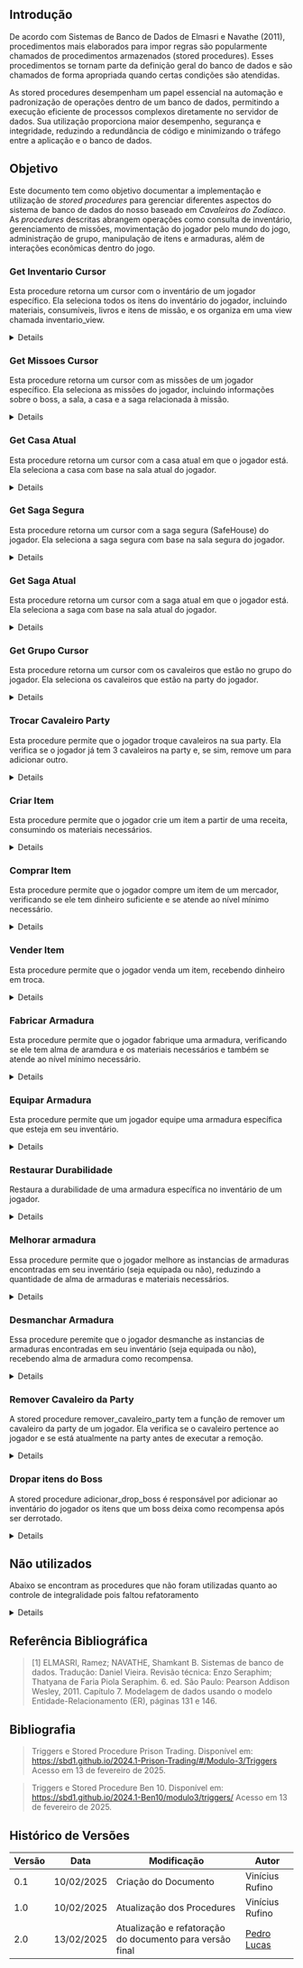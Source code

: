## Introdução
De acordo com Sistemas de Banco de Dados de Elmasri e Navathe (2011), procedimentos mais elaborados para impor regras são popularmente chamados de procedimentos armazenados (stored procedures). Esses procedimentos se tornam parte da definição geral do banco de dados e são chamados de forma apropriada quando certas condições são atendidas.

As stored procedures desempenham um papel essencial na automação e padronização de operações dentro de um banco de dados, permitindo a execução eficiente de processos complexos diretamente no servidor de dados. Sua utilização proporciona maior desempenho, segurança e integridade, reduzindo a redundância de código e minimizando o tráfego entre a aplicação e o banco de dados.

## Objetivo
Este documento tem como objetivo documentar a implementação e utilização de *stored procedures* para gerenciar diferentes aspectos do sistema de banco de dados do nosso baseado em *Cavaleiros do Zodíaco*. As *procedures* descritas abrangem operações como consulta de inventário, gerenciamento de missões, movimentação do jogador pelo mundo do jogo, administração de grupo, manipulação de itens e armaduras, além de interações econômicas dentro do jogo.  



### Get Inventario Cursor

Esta procedure retorna um cursor com o inventário de um jogador específico. Ela seleciona todos os itens do inventário do jogador, incluindo materiais, consumíveis, livros e itens de missão, e os organiza em uma view chamada inventario_view.

<details>
    <sumary>Migrações</sumary>

    ```sql
    CREATE OR REPLACE PROCEDURE get_inventario_cursor(IN p_id_player INT, INOUT cur REFCURSOR)
    LANGUAGE plpgsql
    AS $$
    BEGIN
        OPEN cur FOR
            SELECT * FROM inventario_view
            WHERE id_player = p_id_player;
    END;
    $$;
    ```
</details>

### Get Missoes Cursor

Esta procedure retorna um cursor com as missões de um jogador específico. Ela seleciona as missões do jogador, incluindo informações sobre o boss, a sala, a casa e a saga relacionada à missão.

<details>
    <sumary>Migrações</sumary>

    ```sql
    CREATE OR REPLACE PROCEDURE get_missoes_cursor(IN p_id_player INT, INOUT cur REFCURSOL)
    LANGUAGE plpgsql
    AS $$
    BEGIN
        OPEN cur FOR
            SELECT m.nome, m.dialogo_durante, m.dialogo_completa, pm.status_missao, im.nome, s.nome, c.nome, saga.nome FROM Player_missao as pm
            JOIN
            Missao AS m
            ON pm.id_missao = m.id_missao
            JOIN
            Item_missao AS im
            ON m.item_necessario = im.id_item
            JOIN
            Boss as b
            ON b.id_item_missao = im.id_item
            JOIN
            Sala AS s 
            ON s.id_sala = b.id_sala
            JOIN
            Casa AS c 
            ON c.id_casa = s.id_casa
            JOIN
            Saga as saga 
            ON saga.id_saga = c.id_saga
            WHERE pm.id_player = p_id_player 
            AND (status_missao = 'i' OR status_missao = 'c');
    END;
    $$;
    ```
</details>

### Get Casa Atual

Esta procedure retorna um cursor com a casa atual em que o jogador está. Ela seleciona a casa com base na sala atual do jogador.

<details>
    <sumary>Migrações</sumary>

    ```sql
    CREATE OR REPLACE PROCEDURE get_casa_atual(IN p_id_player INT, INOUT cur REFCURSOR)
    LANGUAGE plpgsql
    AS $$
    BEGIN
        OPEN cur FOR
            SELECT s.id_casa, c.nome FROM 
            Party as p
            JOIN
            Sala AS s 
            ON p.id_sala = s.id_sala
            JOIN
            Casa as c 
            ON c.id_casa = s.id_casa
            WHERE p.id_player = p_id_player;
    END;
    $$;
    ```
</details>

### Get Saga Segura

Esta procedure retorna um cursor com a saga segura (SafeHouse) do jogador. Ela seleciona a saga segura com base na sala segura do jogador.

<details>
    <sumary>Migrações</sumary>

    ```sql
    CREATE OR REPLACE PROCEDURE get_saga_segura(IN p_id_player INT, INOUT cur REFCURSOR)
    LANGUAGE plpgsql
    AS $$
    BEGIN
        OPEN cur FOR
            SELECT sa.id_saga, sa.nome
                FROM public.sala_segura AS ss
                JOIN public.sala AS s ON ss.id_sala = s.id_sala
                JOIN public.casa AS c ON s.id_casa = c.id_casa
                JOIN public.saga AS sa ON c.id_saga = sa.id_saga
                LIMIT 1;
    END;
    $$;
    ```
</details>

### Get Saga Atual

Esta procedure retorna um cursor com a saga atual em que o jogador está. Ela seleciona a saga com base na sala atual do jogador.

<details>
    <sumary>Migrações</sumary>

    ```sql
    CREATE OR REPLACE PROCEDURE get_saga_atual(IN p_id_player INT, INOUT cur REFCURSOR)
    LANGUAGE plpgsql
    AS $$
    BEGIN
        OPEN cur FOR
            SELECT c.id_saga, sa.nome FROM 
            Party as p
            JOIN
            Sala AS s 
            ON p.id_sala = s.id_sala
            JOIN
            Casa as c 
            ON c.id_casa = s.id_casa
            JOIN
            Saga as sa
            ON sa.id_saga = c.id_saga
            WHERE p.id_player = p_id_player;
    END;
    $$;
    ```
</details>

### Get Grupo Cursor

Esta procedure retorna um cursor com os cavaleiros que estão no grupo do jogador. Ela seleciona os cavaleiros que estão na party do jogador.

<details>
    <sumary>Migrações</sumary>

    ```sql
    CREATE OR REPLACE PROCEDURE get_grupo_cursor(IN p_id_player INT, INOUT cur REFCURSOR)
    LANGUAGE plpgsql
    AS $$
    BEGIN
        OPEN cur FOR
            SELECT * FROM grupo_view
            WHERE id_player = p_id_player;
    END;
    $$;
    ```
</details>

### Trocar Cavaleiro Party

Esta procedure permite que o jogador troque cavaleiros na sua party. Ela verifica se o jogador já tem 3 cavaleiros na party e, se sim, remove um para adicionar outro.

<details>
    <sumary>Migrações</sumary>

    ```sql
    CREATE OR REPLACE PROCEDURE trocar_cavaleiro_party(
        IN p_id_player INT,
        IN p_id_cavaleiro_novo INT,
        IN p_id_cavaleiro_removido INT
    )
    LANGUAGE plpgsql
    AS $$
    DECLARE
        total_cavaleiros INT;
        id_sala_var INT;
    BEGIN
        SELECT id_sala INTO id_sala_var FROM party WHERE id_player = p_id_player LIMIT 1;

        IF id_sala_var IS NULL THEN
            RAISE EXCEPTION 'O jogador não tem uma party.';
        END IF;

        SELECT COUNT(*) INTO total_cavaleiros 
        FROM instancia_cavaleiro ic
        WHERE ic.id_party = id_sala_var;

        IF total_cavaleiros >= 3 THEN
            IF NOT EXISTS (SELECT 1 FROM instancia_cavaleiro WHERE id_party = id_sala_var AND id_cavaleiro = p_id_cavaleiro_removido) THEN
                RAISE EXCEPTION 'O cavaleiro escolhido para remoção não está na party.';
            END IF;

            UPDATE instancia_cavaleiro 
            SET id_party = NULL 
            WHERE id_party = id_sala_var AND id_cavaleiro = p_id_cavaleiro_removido;

            RAISE NOTICE 'Cavaleiro % foi removido da party e está disponível novamente.', p_id_cavaleiro_removido;
        END IF;

        INSERT INTO instancia_cavaleiro (id_player,id_cavaleiro, id_party, nivel, xp_atual, hp_max, magia_max, hp_atual, magia_atual, velocidade, ataque_fisico, ataque_magico)
        SELECT 
            p_id_player,
            p_id_cavaleiro_novo, 
            id_sala_var,
            nivel, 0, hp_max, magia_max, hp_max, magia_max, velocidade_base, ataque_fisico_base, ataque_magico_base
        FROM cavaleiro
        WHERE id_cavaleiro = p_id_cavaleiro_novo;

        RAISE NOTICE 'Cavaleiro % foi adicionado à party.', p_id_cavaleiro_novo;
    END;
    $$;
    ```
</details>

### Criar Item

Esta procedure permite que o jogador crie um item a partir de uma receita, consumindo os materiais necessários.

<details>
    <sumary>Migrações</sumary>

    ```sql
    CREATE OR REPLACE PROCEDURE criar_item(
        IN p_id_player INT,
        IN p_id_item_gerado INT
    )
    LANGUAGE plpgsql
    AS $$
    DECLARE
        material RECORD; 
        insuficiente BOOLEAN := FALSE;
    BEGIN
        FOR material IN 
            SELECT mr.id_material, mr.quantidade
            FROM material_receita mr
            WHERE mr.id_receita = p_id_item_gerado
        LOOP
            IF (SELECT quantidade FROM item_armazenado 
                WHERE id_inventario = p_id_player 
                AND id_item = material.id_material) < material.quantidade THEN
                insuficiente := TRUE;
            END IF;
        END LOOP;

        IF insuficiente THEN
            RAISE EXCEPTION 'Você não tem materiais suficientes para criar este item.';
        END IF;

        UPDATE item_armazenado ia
        SET quantidade = ia.quantidade - mr.quantidade
        FROM material_receita mr
        WHERE ia.id_inventario = p_id_player
        AND ia.id_item = mr.id_material
        AND mr.id_receita = p_id_item_gerado;

        INSERT INTO item_armazenado (id_inventario, id_item, quantidade)
        VALUES (p_id_player, p_id_item_gerado, 1)
        ON CONFLICT (id_inventario, id_item) 
        DO UPDATE SET quantidade = item_armazenado.quantidade + 1;

        RAISE NOTICE 'Item criado com sucesso!';
    END;
    $$;
    ```
</details>

### Comprar Item

Esta procedure permite que o jogador compre um item de um mercador, verificando se ele tem dinheiro suficiente e se atende ao nível mínimo necessário.

<details>
    <sumary>Migrações</sumary>

    ```sql
    CREATE OR REPLACE PROCEDURE comprar_item(
        p_id_player INT,
        p_id_item INT
    )
    LANGUAGE plpgsql
    AS $$
    DECLARE
        v_dinheiro_atual NUMERIC;
        v_preco_item NUMERIC;
        v_level_minimo INT;
        v_jogador_level INT;
        v_id_inventario INT;
        v_quantidade_atual INT;
    BEGIN
        SELECT dinheiro, id_player INTO v_dinheiro_atual, v_id_inventario
        FROM inventario
        WHERE id_player = p_id_player;

        IF v_dinheiro_atual IS NULL THEN
            RAISE EXCEPTION 'Jogador não encontrado.';
        END IF;

        SELECT preco_compra, nivel_minimo INTO v_preco_item, v_level_minimo
        FROM item_a_venda
        WHERE id_item = p_id_item;

        IF v_preco_item IS NULL THEN
            RAISE EXCEPTION 'Item não encontrado.';
        END IF;

        SELECT nivel INTO v_jogador_level
        FROM player
        WHERE id_player = p_id_player;

        IF v_jogador_level IS NULL THEN
            RAISE EXCEPTION 'Jogador não encontrado.';
        END IF;

        IF v_jogador_level < v_level_minimo THEN
            RAISE EXCEPTION 'Você precisa ser nível % para comprar este item.', v_level_minimo;
        END IF;

        IF v_dinheiro_atual < v_preco_item THEN
            RAISE EXCEPTION 'Dinheiro insuficiente para comprar o item.';
        END IF;

        UPDATE inventario
        SET dinheiro = dinheiro - v_preco_item
        WHERE id_player = v_id_inventario;

        SELECT quantidade INTO v_quantidade_atual
        FROM item_armazenado
        WHERE id_inventario = v_id_inventario
        AND id_item = p_id_item;

        IF NOT FOUND THEN
            INSERT INTO item_armazenado (id_inventario, id_item, quantidade)
            VALUES (v_id_inventario, p_id_item, 1);
        ELSE
            UPDATE item_armazenado
            SET quantidade = quantidade + 1
            WHERE id_inventario = v_id_inventario
            AND id_item = p_id_item;
        END IF;

        RAISE NOTICE 'Item comprado com sucesso!';
    END $$;
    ```
</details>

### Vender Item

Esta procedure permite que o jogador venda um item, recebendo dinheiro em troca.

<details>
    <sumary>Migrações</sumary>

    ```sql
    CREATE OR REPLACE PROCEDURE vender_item(
            p_id_player INT,
            p_id_item INT
        )
        LANGUAGE plpgsql
        AS $$
        DECLARE
            v_preco_venda NUMERIC;
            v_quantidade_atual INT;
        BEGIN
            SELECT preco_venda, quantidade
            INTO v_preco_venda, v_quantidade_atual
            FROM inventario_view
            WHERE id_player = p_id_player
            AND id_item = p_id_item;

            IF NOT FOUND THEN
                RAISE EXCEPTION 'Você não possui este item no inventário.';
            END IF;

            IF v_quantidade_atual <= 0 THEN
                RAISE EXCEPTION 'Quantidade insuficiente para vender.';
            END IF;

            IF v_quantidade_atual > 1 THEN
                UPDATE item_armazenado
                SET quantidade = quantidade - 1
                WHERE id_inventario = p_id_player
                AND id_item = p_id_item;
            ELSE
                DELETE FROM item_armazenado
                WHERE id_inventario = p_id_player
                AND id_item = p_id_item;
            END IF;

            UPDATE inventario
            SET dinheiro = dinheiro + v_preco_venda
            WHERE id_player = p_id_player;

            RAISE NOTICE 'Item vendido com sucesso!';
        END $$;
    ```
</details>

### Fabricar Armadura

Esta procedure permite que o jogador fabrique uma armadura, verificando se ele tem alma de aramdura e os materiais necessários e também se atende ao nível mínimo necessário.

<details>
    <sumary>Migrações</sumary>

    ```sql
    CREATE OR REPLACE PROCEDURE fabricar_armadura(
        IN p_id_player INT,
        IN p_id_item_gerado INT
    )
    LANGUAGE plpgsql
    AS $$
    DECLARE
        material RECORD; 
        insuficiente BOOLEAN := FALSE;
        alma_necessaria INT;
        alma_disponivel INT;
        raridade_armadura TEXT;
        defesa_magica INT;
        defesa_fisica INT;
        ataque_magico INT;
        ataque_fisico INT;
        durabilidade_max INT;
        id_parte_corpo enum_parte_corpo;
    BEGIN
        -- Obter a quantidade de Alma de Armadura necessária e os atributos da armadura
        SELECT 
            r.alma_armadura, 
            ar.raridade_armadura, 
            ar.defesa_magica, 
            ar.defesa_fisica, 
            ar.ataque_magico, 
            ar.ataque_fisico, 
            ar.durabilidade_max, 
            ar.id_parte_corpo
        INTO 
            alma_necessaria, 
            raridade_armadura, 
            defesa_magica, 
            defesa_fisica, 
            ataque_magico, 
            ataque_fisico, 
            durabilidade_max, 
            id_parte_corpo
        FROM receitas_armadura_view r
        JOIN armadura ar ON r.id_item_gerado = ar.id_armadura
        WHERE r.id_item_gerado = p_id_item_gerado;

        -- Verificar se há Alma de Armadura suficiente no inventário
        SELECT alma_armadura
        INTO alma_disponivel
        FROM inventario
        WHERE id_player = p_id_player;

        IF alma_disponivel < alma_necessaria THEN
            RAISE EXCEPTION 'Você não tem Alma de Armadura suficiente para fabricar esta armadura.';
        END IF;

        -- Verificar se o jogador possui os materiais necessários
        FOR material IN 
            SELECT mr.id_material, mr.quantidade
            FROM material_receita mr
            WHERE mr.id_receita = p_id_item_gerado
        LOOP
            IF (SELECT quantidade 
                FROM item_armazenado 
                WHERE id_inventario = p_id_player 
                AND id_item = material.id_material) < material.quantidade THEN
                insuficiente := TRUE;
            END IF;
        END LOOP;

        IF insuficiente THEN
            RAISE EXCEPTION 'Você não tem materiais suficientes para fabricar esta armadura.';
        END IF;

        -- Consumir a Alma de Armadura
        UPDATE inventario
        SET alma_armadura = alma_armadura - alma_necessaria
        WHERE id_player = p_id_player;

        -- Consumir os materiais necessários
        UPDATE item_armazenado ia
        SET quantidade = ia.quantidade - mr.quantidade
        FROM material_receita mr
        WHERE ia.id_inventario = p_id_player
        AND ia.id_item = mr.id_material
        AND mr.id_receita = p_id_item_gerado;

        -- Criar a instância da armadura
        INSERT INTO armadura_instancia (
            id_armadura, 
            id_parte_corpo_armadura, 
            id_inventario, 
            raridade_armadura, 
            defesa_magica, 
            defesa_fisica, 
            ataque_magico, 
            ataque_fisico, 
            durabilidade_atual
        )
        VALUES (
            p_id_item_gerado,         -- ID da armadura gerada
            id_parte_corpo,           -- Parte do corpo da armadura
            p_id_player,              -- ID do inventário do jogador (correspondente ao ID do jogador)
            raridade_armadura,        -- Raridade da armadura
            defesa_magica,            -- Defesa mágica
            defesa_fisica,            -- Defesa física
            ataque_magico,            -- Ataque mágico
            ataque_fisico,            -- Ataque físico
            durabilidade_max          -- Durabilidade máxima
        );

        RAISE NOTICE 'Armadura fabricada com sucesso e adicionada ao inventário!';
    END;
    $$;
    ```
</details>

### Equipar Armadura

Esta procedure permite que um jogador equipe uma armadura específica que esteja em seu inventário.

<details>
    <sumary>Migrações</sumary>

    ```sql
    CREATE OR REPLACE PROCEDURE equipar_armadura(
        p_id_player INTEGER,
        p_id_instancia INTEGER
    )
    LANGUAGE plpgsql
    AS $$
    DECLARE
        v_id_armadura INTEGER;
        v_id_parte_corpo_armadura enum_parte_corpo;
        v_armadura_atual INTEGER;
        v_instancia_atual INTEGER;
    BEGIN
        -- Verificar se a armadura existe no inventário do jogador
        SELECT id_armadura, id_parte_corpo_armadura
        INTO v_id_armadura, v_id_parte_corpo_armadura
        FROM Armadura_Instancia
        WHERE id_instancia = p_id_instancia
        AND id_inventario = p_id_player;

        IF NOT FOUND THEN
            RAISE EXCEPTION 'A armadura não está no inventário do jogador ou não existe.';
        END IF;

        -- Verificar se o jogador já possui uma armadura equipada na mesma parte do corpo
        SELECT armadura_equipada, instancia_armadura_equipada
        INTO v_armadura_atual, v_instancia_atual
        FROM Parte_Corpo_Player
        WHERE id_player = p_id_player
        AND parte_corpo = v_id_parte_corpo_armadura;

        IF FOUND THEN
            -- Se uma armadura já estiver equipada, ela é devolvida ao inventário
            UPDATE Armadura_Instancia
            SET id_inventario = p_id_player
            WHERE id_armadura = v_armadura_atual
            AND id_instancia = v_instancia_atual;
        END IF;

        -- Atualizar a nova armadura como equipada
        UPDATE Parte_Corpo_Player
        SET armadura_equipada = v_id_armadura,
            instancia_armadura_equipada = p_id_instancia
        WHERE id_player = p_id_player
        AND parte_corpo = v_id_parte_corpo_armadura;

        -- Remover a armadura equipada do inventário
        UPDATE Armadura_Instancia
        SET id_inventario = NULL
        WHERE id_instancia = p_id_instancia;

        RAISE NOTICE 'A armadura foi equipada com sucesso!';
    END;
    $$;
    ```
</details>

### Restaurar Durabilidade

Restaura a durabilidade de uma armadura específica no inventário de um jogador.

<details>
    <sumary>Migrações</sumary>

    ```sql
    CREATE OR REPLACE PROCEDURE restaurar_durabilidade(
        p_id_player INT,
        p_id_instancia INT
    )
    LANGUAGE plpgsql
    AS $$
    DECLARE
        v_raridade VARCHAR(20);
        v_durabilidade_atual INT;
        v_custo_alma INT;
        v_almas_disponiveis INT;
        v_id_custo_ferreiro INT;
        v_material_id INT;
        v_quantidade_necessaria INT;
        v_quantidade_disponivel INT;
        v_id_inventario INT;
        v_nome_material TEXT;
    BEGIN
        -- Buscar o ID do inventário do jogador
        SELECT id_player INTO v_id_inventario
        FROM inventario
        WHERE id_player = p_id_player;

        -- Se o inventário não existir, retorna erro
        IF v_id_inventario IS NULL THEN
            RAISE EXCEPTION 'Inventário não encontrado para o jogador!';
        END IF;

        -- Buscar informações da armadura
        SELECT raridade_armadura, durabilidade_atual 
        INTO v_raridade, v_durabilidade_atual
        FROM armadura_instancia 
        WHERE id_instancia = p_id_instancia;

        -- Se a armadura não existir, retorna erro
        IF v_raridade IS NULL OR v_durabilidade_atual IS NULL THEN
            RAISE EXCEPTION 'A armadura selecionada não existe!';
        END IF;

        -- Se a durabilidade já estiver em 100%, não faz nada
        IF v_durabilidade_atual = 100 THEN
            RAISE EXCEPTION 'A durabilidade já está em 100%%. Nenhuma restauração foi feita.';
            RETURN;
        END IF;

        -- Buscar o custo de alma da restauração com base na durabilidade atual
        SELECT id, custo_alma INTO v_id_custo_ferreiro, v_custo_alma
        FROM custos_ferreiro
        WHERE tipo_acao = 'restaurar'
        AND raridade = v_raridade
        AND v_durabilidade_atual BETWEEN durabilidade_min AND durabilidade_max;

        -- Se não encontrou um custo, retorna erro
        IF v_id_custo_ferreiro IS NULL THEN
            RAISE EXCEPTION 'Erro ao calcular o custo de restauração!';
        END IF;

        -- Buscar quantas Almas de Armadura o jogador tem
        SELECT alma_armadura INTO v_almas_disponiveis
        FROM inventario
        WHERE id_player = p_id_player;

        -- Se o jogador não tem almas ou não tem o suficiente, retorna erro
        IF v_almas_disponiveis IS NULL OR v_almas_disponiveis < v_custo_alma THEN
            RAISE EXCEPTION 'Você não tem Almas de Armadura suficientes para restaurar a durabilidade!';
        END IF;

        -- Deduzir as Almas de Armadura do jogador
        UPDATE inventario
        SET alma_armadura = alma_armadura - v_custo_alma
        WHERE id_player = p_id_player;

        -- Restaurar a durabilidade da armadura
        UPDATE armadura_instancia
        SET durabilidade_atual = 100
        WHERE id_instancia = p_id_instancia;

        RAISE NOTICE 'Durabilidade restaurada para 100%%! Foram usadas % Almas.', v_custo_alma;
    END;
    $$;
    ```
</details>

### Melhorar armadura
Essa procedure permite que o jogador melhore as instancias de armaduras encontradas em seu inventário (seja equipada ou não), reduzindo a quantidade de alma de armaduras e materiais necessários.

<details>
    <sumary>Migration V56</sumary>

    ```sql  
    CREATE OR REPLACE PROCEDURE melhorar_armadura(
        p_id_player INT,
        p_id_instancia INT
    )
    LANGUAGE plpgsql
    AS $$
    DECLARE
        v_raridade_atual VARCHAR(20);
        v_nova_raridade VARCHAR(20);
        v_custo_alma INT;
        v_almas_disponiveis INT;
        v_id_custo_ferreiro INT;
        v_id_inventario INT;
        v_material_id INT;
        v_quantidade_necessaria INT;
        v_quantidade_disponivel INT;
        v_material_nome TEXT;
        v_nome_armadura TEXT;
    BEGIN
        -- Buscar o ID do inventário do jogador
        SELECT id_player INTO v_id_inventario
        FROM inventario
        WHERE id_player = p_id_player;

        -- Se o inventário não existir, retorna erro
        IF v_id_inventario IS NULL THEN
            RAISE EXCEPTION 'Inventário não encontrado para o jogador!';
        END IF;

        -- Pega o nome da armadura
        SELECT  a.nome into v_nome_armadura
        FROM armadura_instancia ai
        JOIN armadura a on a.id_armadura = ai.id_armadura
        WHERE id_instancia = p_id_instancia;

        -- Buscar a raridade atual da armadura
        SELECT raridade_armadura INTO v_raridade_atual
        FROM armadura_instancia
        WHERE id_instancia = p_id_instancia;

        -- Definir a nova raridade
        IF v_raridade_atual = 'Bronze' THEN
            v_nova_raridade := 'Prata';
        ELSIF v_raridade_atual = 'Prata' THEN
            v_nova_raridade := 'Ouro';
        ELSE
            RAISE EXCEPTION 'Esta armadura já está no nível máximo (Ouro)!';
        END IF;

        -- Buscar o custo da melhoria
        SELECT id, custo_alma INTO v_id_custo_ferreiro, v_custo_alma
        FROM custos_ferreiro
        WHERE tipo_acao = 'melhorar' AND raridade = v_raridade_atual;

        -- Se não encontrou o custo, retorna erro
        IF v_id_custo_ferreiro IS NULL THEN
            RAISE EXCEPTION 'Erro ao calcular o custo de melhoria!';
        END IF;

        -- Buscar quantas Almas de Armadura o jogador tem
        SELECT alma_armadura INTO v_almas_disponiveis
        FROM inventario
        WHERE id_player = p_id_player;

        -- Se o jogador não tem almas ou não tem o suficiente, retorna erro
        IF v_almas_disponiveis IS NULL OR v_almas_disponiveis < v_custo_alma THEN
            RAISE EXCEPTION 'Você não tem Almas de Armadura suficientes para melhorar a Armadura % ! Custo: %, Disponível: %', v_nome_armadura, v_custo_alma, COALESCE(v_almas_disponiveis, 0);
        END IF;

        -- Verificar materiais necessários na tabela material_necessario_ferreiro
        FOR v_material_id, v_quantidade_necessaria, v_material_nome IN
            SELECT mn.id_material, quantidade, m.nome
            FROM material_necessario_ferreiro mn
            JOIN material m
            ON m.id_material = mn.id_material
            WHERE id_custo_ferreiro = v_id_custo_ferreiro
        LOOP
            -- Verificar quantidade disponível do material no inventário
            SELECT quantidade INTO v_quantidade_disponivel
            FROM item_armazenado
            WHERE id_inventario = v_id_inventario AND id_item = v_material_id;

            -- Se não houver quantidade suficiente do material, retorna erro
            IF v_quantidade_disponivel IS NULL OR v_quantidade_disponivel < v_quantidade_necessaria THEN
                RAISE EXCEPTION 'Você não possui materiais suficientes para melhorar a Armadura %! Material: %, Necessário: %, Disponível: %', v_nome_armadura, v_material_nome, v_quantidade_necessaria, COALESCE(v_quantidade_disponivel, 0);
            END IF;
        END LOOP;

        -- Deduzir as Almas de Armadura do jogador
        UPDATE inventario
        SET alma_armadura = alma_armadura - v_custo_alma
        WHERE id_player = p_id_player;

        -- Deduzir os materiais necessários do inventário do jogador
        FOR v_material_id, v_quantidade_necessaria IN
            SELECT id_material, quantidade
            FROM material_necessario_ferreiro
            WHERE id_custo_ferreiro = v_id_custo_ferreiro
        LOOP
            UPDATE item_armazenado
            SET quantidade = quantidade - v_quantidade_necessaria
            WHERE id_inventario = v_id_inventario AND id_item = v_material_id;
        END LOOP;

        -- Melhorar a raridade da armadura e restaurar a durabilidade
        UPDATE armadura_instancia
        SET raridade_armadura = v_nova_raridade, durabilidade_atual = 100
        WHERE id_instancia = p_id_instancia;

        RAISE NOTICE 'Armadura melhorada para % e durabilidade restaurada para 100%%! Foram usadas % Almas e os materiais necessários foram consumidos.', v_nova_raridade, v_custo_alma;
    END;
    $$;

    ```
</details>

### Desmanchar Armadura
Essa procedure peremite que o jogador desmanche as instancias de armaduras encontradas em seu inventário (seja equipada ou não), recebendo alma de armadura como recompensa.

<details>
    <sumary>Migration V56</sumary>

    ```sql
    CREATE OR REPLACE PROCEDURE desmanchar_armadura(
    p_id_player INT,
    p_id_instancia INT
    )
    LANGUAGE plpgsql
    AS $$
    DECLARE
        v_raridade VARCHAR(20);
        v_almas_recebidas INT;
    BEGIN
        -- Buscar a raridade da armadura
        SELECT raridade_armadura INTO v_raridade
        FROM armadura_instancia
        WHERE id_instancia = p_id_instancia;

        -- Se a armadura não existir, retorna erro
        IF v_raridade IS NULL THEN
            RAISE EXCEPTION 'A armadura selecionada não existe!';
        END IF;

        -- Buscar quantas Almas serão recebidas
        SELECT custo_alma INTO v_almas_recebidas
        FROM custos_ferreiro
        WHERE tipo_acao = 'desmanchar' AND raridade = v_raridade;

        -- Se o custo não for encontrado, retorna erro
        IF v_almas_recebidas IS NULL THEN
            RAISE EXCEPTION 'Erro ao calcular a quantidade de Almas recebidas ao desmanchar!';
        END IF;

        UPDATE parte_corpo_player
        SET instancia_armadura_equipada = NULL, armadura_equipada = NULL
        WHERE id_player = p_id_player AND instancia_armadura_equipada = p_id_instancia;

        -- Remover a armadura da tabela armadura_instancia
        DELETE FROM armadura_instancia WHERE id_instancia = p_id_instancia;

        -- Adicionar as Almas ao inventário do jogador
        UPDATE inventario
        SET alma_armadura = alma_armadura + v_almas_recebidas
        WHERE id_player = p_id_player;

        RAISE NOTICE 'Armadura desmanchada! Você recebeu % Almas de Armadura.', v_almas_recebidas;
    END;
    $$;

    CREATE PROCEDURE adicionar_cavaleiro_party(
        IN p_id_cavaleiro INT,
        IN p_id_player INT
    )
    LANGUAGE plpgsql
    AS $$
    BEGIN
        -- Verifica se o cavaleiro pertence ao jogador
        IF EXISTS (
            SELECT 1
            FROM instancia_cavaleiro
            WHERE id_cavaleiro = p_id_cavaleiro
            AND id_player = p_id_player
        ) THEN
            -- Atualiza o id_party do cavaleiro para o id_player
            UPDATE instancia_cavaleiro
            SET id_party = p_id_player
            WHERE id_cavaleiro = p_id_cavaleiro
            AND id_player = p_id_player;

            -- Mensagem de confirmação no log do servidor
            RAISE NOTICE 'Cavaleiro ID % foi adicionado à party do jogador %', p_id_cavaleiro, p_id_player;

        ELSE
            -- Caso o cavaleiro não pertença ao jogador, lança um erro
            RAISE EXCEPTION 'Cavaleiro não pertence ao jogador ou já está na party.';
        END IF;
    END;
    $$;
    ```
</details>

### Remover Cavaleiro da Party
A stored procedure remover_cavaleiro_party tem a função de remover um cavaleiro da party de um jogador. Ela verifica se o cavaleiro pertence ao jogador e se está atualmente na party antes de executar a remoção.

<details>

    ```sql

    CREATE PROCEDURE remover_cavaleiro_party(
    IN p_id_cavaleiro INT,
    IN p_id_player INT
    )
    LANGUAGE plpgsql
    AS $$
    BEGIN
        -- Verifica se o cavaleiro pertence ao jogador e está na party
        IF EXISTS (
            SELECT 1
            FROM instancia_cavaleiro
            WHERE id_cavaleiro = p_id_cavaleiro
            AND id_player = p_id_player
            AND id_party = p_id_player
        ) THEN
            -- Atualiza o id_party do cavaleiro para NULL, removendo da party
            UPDATE instancia_cavaleiro
            SET id_party = NULL
            WHERE id_cavaleiro = p_id_cavaleiro
            AND id_player = p_id_player;

            -- Mensagem de confirmação no log do servidor
            RAISE NOTICE 'Cavaleiro ID % foi removido da party do jogador %', p_id_cavaleiro, p_id_player;

        ELSE
            -- Caso o cavaleiro não pertença ao jogador ou não esteja na party, lança um erro
            RAISE EXCEPTION 'Cavaleiro não pertence ao jogador ou não está na party.';
        END IF;
    END;
    $$;
   
    ```

</details>

### Dropar itens do Boss
A stored procedure adicionar_drop_boss é responsável por adicionar ao inventário do jogador os itens que um boss deixa como recompensa após ser derrotado.

<details>

    ```sql

    CREATE OR REPLACE PROCEDURE adicionar_drop_boss(
    p_id_boss INT, 
    p_id_player INT
    )
    LANGUAGE plpgsql
    AS $$
    DECLARE
        r_item RECORD;
    BEGIN
        -- Percorre todos os itens que o boss dropa
        FOR r_item IN
            SELECT id_item, quantidade
            FROM item_boss_dropa
            WHERE id_boss = p_id_boss
        LOOP
            -- Insere ou atualiza os itens no inventário do jogador
            INSERT INTO item_armazenado (id_inventario, id_item, quantidade)
            VALUES (p_id_player, r_item.id_item, r_item.quantidade)
            ON CONFLICT (id_inventario, id_item)
            DO UPDATE SET quantidade = item_armazenado.quantidade + EXCLUDED.quantidade;
        END LOOP;
    END;
    $$;

    ```

</details>

## Não utilizados
Abaixo se encontram as procedures que não foram utilizadas quanto ao controle de integralidade pois faltou refatoramento

<details>

    ```sql
    CREATE OR REPLACE PROCEDURE inserir_item(
        IN p_tipo_item enum_tipo_item,
        IN p_nome VARCHAR,
        IN p_preco_venda INT DEFAULT NULL,
        IN p_descricao VARCHAR DEFAULT NULL,
        IN p_id_parte_corpo enum_parte_corpo DEFAULT NULL,
        IN p_raridade_armadura VARCHAR DEFAULT NULL,
        IN p_defesa_magica INT DEFAULT NULL,
        IN p_defesa_fisica INT DEFAULT NULL,
        IN p_ataque_magico INT DEFAULT NULL,
        IN p_ataque_fisico INT DEFAULT NULL,
        IN p_durabilidade_max INT DEFAULT NULL,
        IN p_saude_restaurada INT DEFAULT NULL, 
        IN p_magia_restaurada INT DEFAULT NULL, 
        IN p_saude_maxima INT DEFAULT NULL, 
        IN p_magia_maxima INT DEFAULT NULL, 
        IN p_id_habilidade INT DEFAULT NULL 
    )
    LANGUAGE plpgsql
    AS $$
    DECLARE
        v_id_item INT;
    BEGIN
        
        INSERT INTO tipo_item (tipo_item) VALUES (p_tipo_item) RETURNING id_item INTO v_id_item;

        
        CASE p_tipo_item
            WHEN 'm' THEN 
                INSERT INTO material (id_material, nome, preco_venda, descricao) 
                VALUES (v_id_item, p_nome, p_preco_venda, p_descricao);
            
            WHEN 'a' THEN 
                INSERT INTO armadura (id_armadura, id_parte_corpo, nome, raridade_armadura, defesa_magica, defesa_fisica, ataque_magico, ataque_fisico, durabilidade_max, preco_venda, descricao) 
                VALUES (v_id_item, p_id_parte_corpo, p_nome, p_raridade_armadura, p_defesa_magica, p_defesa_fisica, p_ataque_magico, p_ataque_fisico, p_durabilidade_max, p_preco_venda, p_descricao);
            
            WHEN 'i' THEN 
                INSERT INTO item_missao (id_item, nome, descricao) 
                VALUES (v_id_item, p_nome, p_descricao);
            
            WHEN 'c' THEN 
                INSERT INTO consumivel (id_item, nome, descricao, preco_venda, saude_restaurada, magia_restaurada, saude_maxima, magia_maxima) 
                VALUES (v_id_item, p_nome, p_descricao, p_preco_venda, p_saude_restaurada, p_magia_restaurada, p_saude_maxima, p_magia_maxima);
            
            WHEN 'l' THEN 
                INSERT INTO livro (id_item, id_habilidade, nome, descricao, preco_venda) 
                VALUES (v_id_item, p_id_habilidade, p_nome, p_descricao, p_preco_venda);
            
            ELSE 
                RAISE EXCEPTION 'Tipo de item inválido!';
        END CASE;

        RAISE NOTICE 'Item inserido com sucesso! ID: %', v_id_item;
    END;
    $$;
    ```

</details>

## Referência Bibliográfica

> [1] ELMASRI, Ramez; NAVATHE, Shamkant B. Sistemas de banco de dados. Tradução: Daniel Vieira. Revisão técnica: Enzo Seraphim; Thatyana de Faria Piola Seraphim. 6. ed. São Paulo: Pearson Addison Wesley, 2011. Capítulo 7. Modelagem de dados usando o modelo Entidade-Relacionamento (ER), páginas 131 e 146.

## Bibliografia
> Triggers e Stored Procedure Prison Trading. Disponível em: https://sbd1.github.io/2024.1-Prison-Trading/#/Modulo-3/Triggers Acesso em 13 de fevereiro de 2025.

> Triggers e Stored Procedure Ben 10. Disponível em: https://sbd1.github.io/2024.1-Ben10/modulo3/triggers/ Acesso em 13 de fevereiro de 2025.

## Histórico de Versões

| Versão | Data       | Modificação                                              | Autor                                       |
| ------ | ---------- | -------------------------------------------------------- | ------------------------------------------- |
| 0.1    | 10/02/2025 | Criação do Documento                                     | Vinícius Rufino                             |
| 1.0    | 10/02/2025 | Atualização dos Procedures                               | Vinícius Rufino                             |
| 2.0    | 13/02/2025 | Atualização e refatoração do documento para versão final | [Pedro Lucas](https://github.com/lucasdray) |